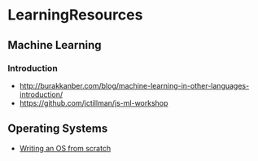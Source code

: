 # LearningResources

## Machine Learning
### Introduction 
- http://burakkanber.com/blog/machine-learning-in-other-languages-introduction/
- https://github.com/jctillman/js-ml-workshop

## Operating Systems
- [Writing an OS from scratch](https://www.cs.bham.ac.uk/~exr/lectures/opsys/10_11/lectures/os-dev.pdf)

